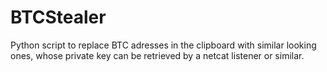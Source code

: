 # BTCStealer
Python script to replace BTC adresses in the clipboard with similar looking ones, whose private key can be retrieved by a netcat listener or similar.
